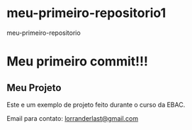 # meu-primeiro-repositorio1
meu-primeiro-repositorio
# Meu primeiro commit!!!
## Meu Projeto

Este e um exemplo de projeto feito durante o curso da EBAC.

Email para contato: lorranderlast@gmail.com
